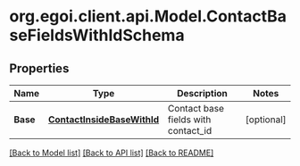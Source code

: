 
# org.egoi.client.api.Model.ContactBaseFieldsWithIdSchema

## Properties

Name | Type | Description | Notes
------------ | ------------- | ------------- | -------------
**Base** | [**ContactInsideBaseWithId**](ContactInsideBaseWithId.md) | Contact base fields with contact_id | [optional] 

[[Back to Model list]](../README.md#documentation-for-models)
[[Back to API list]](../README.md#documentation-for-api-endpoints)
[[Back to README]](../README.md)

